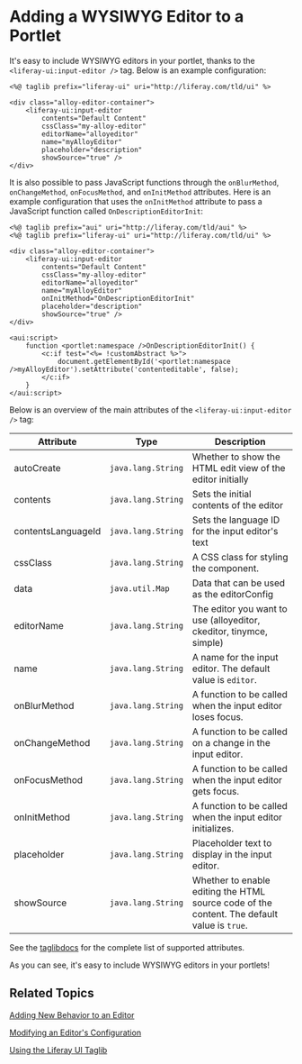 # Adding a WYSIWYG Editor to a Portlet [](id=adding-a-wysiwyg-editor-to-a-portlet)

It's easy to include WYSIWYG editors in your portlet, thanks to the 
`<liferay-ui:input-editor />` tag. Below is an example configuration:

    <%@ taglib prefix="liferay-ui" uri="http://liferay.com/tld/ui" %>
    
    <div class="alloy-editor-container">
        <liferay-ui:input-editor
            contents="Default Content"
            cssClass="my-alloy-editor"
            editorName="alloyeditor"
            name="myAlloyEditor"
            placeholder="description"
            showSource="true" />
    </div>

It is also possible to pass JavaScript functions through the `onBlurMethod`, 
`onChangeMethod`, `onFocusMethod`, and `onInitMethod` attributes. Here is an 
example configuration that uses the `onInitMethod` attribute to pass
a JavaScript function called `OnDescriptionEditorInit`:

    <%@ taglib prefix="aui" uri="http://liferay.com/tld/aui" %>
    <%@ taglib prefix="liferay-ui" uri="http://liferay.com/tld/ui" %>
    
    <div class="alloy-editor-container">
        <liferay-ui:input-editor
            contents="Default Content"
            cssClass="my-alloy-editor"
            editorName="alloyeditor"
            name="myAlloyEditor"
            onInitMethod="OnDescriptionEditorInit"
            placeholder="description"
            showSource="true" />
    </div>
 
    <aui:script>
        function <portlet:namespace />OnDescriptionEditorInit() {
            <c:if test="<%= !customAbstract %>">
                document.getElementById('<portlet:namespace />myAlloyEditor').setAttribute('contenteditable', false);
            </c:if>
        }
    </aui:script>

Below is an overview of the main attributes of the `<liferay-ui:input-editor />` 
tag:

| Attribute | Type | Description |
| --- | --- | --- |
| autoCreate | `java.lang.String` | Whether to show the HTML edit view of the editor initially |
| contents | `java.lang.String` | Sets the initial contents of the editor |
| contentsLanguageId | `java.lang.String` | Sets the language ID for the input editor's text |
| cssClass | `java.lang.String` | A CSS class for styling the component. |
| data | `java.util.Map` | Data that can be used as the editorConfig |
| editorName | `java.lang.String` | The editor you want to use (alloyeditor, ckeditor, tinymce, simple) |
| name | `java.lang.String` | A name for the input editor. The default value is `editor`. |
| onBlurMethod | `java.lang.String` | A function to be called when the input editor loses focus. |
| onChangeMethod | `java.lang.String` | A function to be called on a change in the input editor. |
| onFocusMethod | `java.lang.String` | A function to be called when the input editor gets focus. |
| onInitMethod | `java.lang.String` | A function to be called when the input editor initializes. |
| placeholder | `java.lang.String` | Placeholder text to display in the input editor. |
| showSource | `java.lang.String` | Whether to enable editing the HTML source code of the content. The default value  is `true`. |

See the [taglibdocs](https://docs.liferay.com/portal/7.0-latest/taglibs/util-taglib/liferay-ui/input-editor.html) 
for the complete list of supported attributes.

As you can see, it's easy to include WYSIWYG editors in your portlets! 

## Related Topics [](id=related-topics)

[Adding New Behavior to an Editor](/develop/tutorials/-/knowledge_base/7-0/adding-new-behavior-to-an-editor)

[Modifying an Editor's Configuration](/develop/tutorials/-/knowledge_base/7-0/modifying-an-editors-configuration)

[Using the Liferay UI Taglib](/develop/tutorials/-/knowledge_base/7-0/using-the-liferay-ui-taglib)
